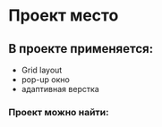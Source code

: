# Проект место

## В проекте применяется:

- Grid layout
- pop-up окно
- адаптивная верстка

### Проект можно найти:


